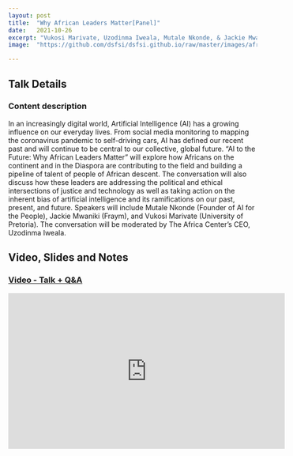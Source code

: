 ```yaml
---
layout: post
title:  "Why African Leaders Matter[Panel]"
date:   2021-10-26
excerpt: "Vukosi Marivate, Uzodinma Iweala, Mutale Nkonde, & Jackie Mwaniki"
image:  "https://github.com/dsfsi/dsfsi.github.io/raw/master/images/africa.png"

---
```


## Talk Details

### Content description
In an increasingly digital world, Artificial Intelligence (AI) has a growing influence on our everyday lives. From social media monitoring to mapping the coronavirus pandemic to self-driving cars, AI has defined our recent past and will continue to be central to our collective, global future. “AI to the Future: Why African Leaders Matter” will explore how Africans on the continent and in the Diaspora are contributing to the field and building a pipeline of talent of people of African descent. The conversation will also discuss how these leaders are addressing the political and ethical intersections of justice and technology as well as taking action on the inherent bias of artificial intelligence and its ramifications on our past, present, and future. Speakers will include Mutale Nkonde (Founder of AI for the People), Jackie Mwaniki (Fraym), and Vukosi Marivate (University of Pretoria). The conversation will be moderated by The Africa Center’s CEO, Uzodinma Iweala.

## Video, Slides and Notes


### [Video - Talk + Q&A](https://www.youtube.com/watch?v=woKz-3xwZUE)
<iframe width="560" height="315" src="https://www.youtube.com/embed/woKz-3xwZUE" title="YouTube video player" frameborder="0" allow="accelerometer; autoplay; clipboard-write; encrypted-media; gyroscope; picture-in-picture" allowfullscreen></iframe>
